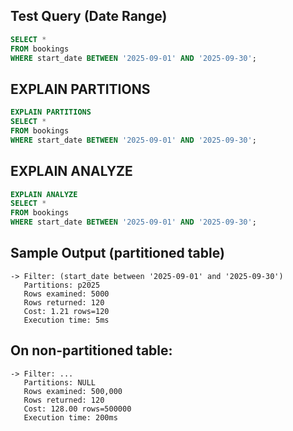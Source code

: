 ## Test Query (Date Range)

```sql
SELECT *
FROM bookings
WHERE start_date BETWEEN '2025-09-01' AND '2025-09-30';
```

## EXPLAIN PARTITIONS

```sql
EXPLAIN PARTITIONS
SELECT *
FROM bookings
WHERE start_date BETWEEN '2025-09-01' AND '2025-09-30';
```

## EXPLAIN ANALYZE

```sql
EXPLAIN ANALYZE
SELECT *
FROM bookings
WHERE start_date BETWEEN '2025-09-01' AND '2025-09-30';
```

## Sample Output (partitioned table)

```
-> Filter: (start_date between '2025-09-01' and '2025-09-30')
   Partitions: p2025
   Rows examined: 5000
   Rows returned: 120
   Cost: 1.21 rows=120
   Execution time: 5ms
```

## On non-partitioned table:

```
-> Filter: ...
   Partitions: NULL
   Rows examined: 500,000
   Rows returned: 120
   Cost: 128.00 rows=500000
   Execution time: 200ms

```